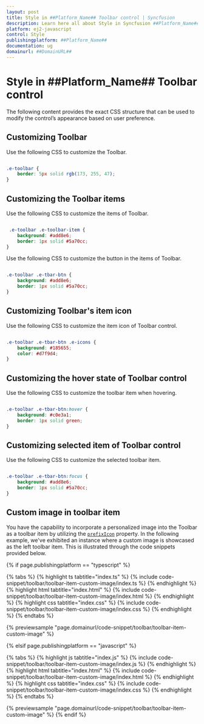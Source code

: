 ```yaml
---
layout: post
title: Style in ##Platform_Name## Toolbar control | Syncfusion
description: Learn here all about Style in Syncfusion ##Platform_Name## Toolbar control of Syncfusion Essential JS 2 and more.
platform: ej2-javascript
control: Style 
publishingplatform: ##Platform_Name##
documentation: ug
domainurl: ##DomainURL##
---
```


# Style in ##Platform_Name## Toolbar control

The following content provides the exact CSS structure that can be used to modify the control’s appearance based on user preference.

## Customizing Toolbar

Use the following CSS to customize the Toolbar.

```css

.e-toolbar {
    border: 5px solid rgb(173, 255, 47);
}

```

## Customizing the Toolbar items

Use the following CSS to customize the items of Toolbar.

```css

 .e-toolbar .e-toolbar-item {
    background: #add8e6;
    border: 1px solid #5a70cc;
}

```

Use the following CSS to customize the button in the items of Toolbar.

```css

.e-toolbar .e-tbar-btn {
    background: #add8e6;
    border: 1px solid #5a70cc;
}

```

## Customizing Toolbar's item icon

Use the following CSS to customize the item icon of Toolbar control.

```css

.e-toolbar .e-tbar-btn .e-icons {
    background: #185655;
    color: #d7f9d4;
}

```

## Customizing the hover state of Toolbar control

Use the following CSS to customize the toolbar item when hovering.

```css

.e-toolbar .e-tbar-btn:hover {
    background: #c0e3a1;
    border: 1px solid green;
}

```

## Customizing selected item of Toolbar control

Use the following CSS to customize the selected toolbar item.

```css

.e-toolbar .e-tbar-btn:focus {
    background: #add8e6;
    border: 1px solid #5a70cc;
}

```

## Custom image in toolbar item

You have the capability to incorporate a personalized image into the Toolbar as a toolbar item by utilizing the [`prefixIcon`](https://ej2.syncfusion.com/documentation/api/toolbar/item/#prefixicon) property. In the following example, we've exhibited an instance where a custom image is showcased as the left toolbar item. This is illustrated through the code snippets provided below.

{% if page.publishingplatform == "typescript" %}

 {% tabs %}
{% highlight ts tabtitle="index.ts" %}
{% include code-snippet/toolbar/toolbar-item-custom-image/index.ts %}
{% endhighlight %}
{% highlight html tabtitle="index.html" %}
{% include code-snippet/toolbar/toolbar-item-custom-image/index.html %}
{% endhighlight %}
{% highlight css tabtitle="index.css" %}
{% include code-snippet/toolbar/toolbar-item-custom-image/index.css %}
{% endhighlight %}
{% endtabs %}
        
{% previewsample "page.domainurl/code-snippet/toolbar/toolbar-item-custom-image" %}

{% elsif page.publishingplatform == "javascript" %}

{% tabs %}
{% highlight js tabtitle="index.js" %}
{% include code-snippet/toolbar/toolbar-item-custom-image/index.js %}
{% endhighlight %}
{% highlight html tabtitle="index.html" %}
{% include code-snippet/toolbar/toolbar-item-custom-image/index.html %}
{% endhighlight %}
{% highlight css tabtitle="index.css" %}
{% include code-snippet/toolbar/toolbar-item-custom-image/index.css %}
{% endhighlight %}
{% endtabs %}

{% previewsample "page.domainurl/code-snippet/toolbar/toolbar-item-custom-image" %}
{% endif %}